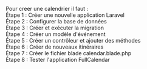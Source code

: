 Pour creer une calendrier il faut :</br>
Étape 1 : Créer une nouvelle application Laravel</br>
Étape 2 : Configurer la base de données</br>
Étape 3 : Créer et exécuter la migration</br>
Étape 4 : Créer un modèle d'événement</br>
Étape 5 : Créer un contrôleur et ajouter des méthodes</br>
Étape 6 : Créer de nouveaux itinéraires</br>
Étape 7 : Créer le fichier blade calendar.blade.php</br>
Étape 8 : Tester l'application FullCalendar

